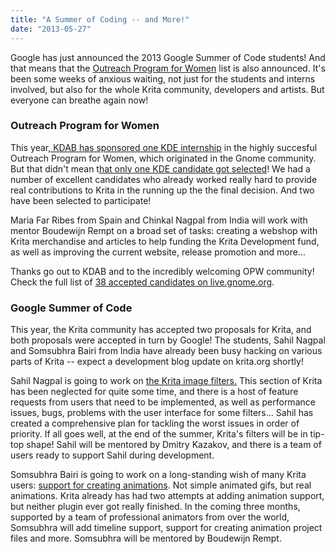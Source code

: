 ```yaml
---
title: "A Summer of Coding -- and More!"
date: "2013-05-27"
---
```


Google has just announced the 2013 Google Summer of Code students! And that means that the [Outreach Program for Women](https://live.gnome.org/OutreachProgramForWomen) list is also announced. It's been some weeks of anxious waiting, not just for the students and interns involved, but also for the whole Krita community, developers and artists. But everyone can breathe again now!

### Outreach Program for Women

This year[, KDAB has sponsored one KDE internship](http://dot.kde.org/2013/04/13/kde-outreach-program-women) in the highly succesful Outreach Program for Women, which originated in the Gnome community. But that didn't mean t[hat only one KDE candidate got selected](hat%20only%20one%20KDE%20candidate%20got%20selected)! We had a number of excellent candidates who already worked really hard to provide real contributions to Krita in the running up the the final decision. And two have been selected to participate!

Maria Far Ribes from Spain and Chinkal Nagpal from India will work with mentor Boudewijn Rempt on a broad set of tasks: creating a webshop with Krita merchandise and articles to help funding the Krita Development fund, as well as improving the current website, release promotion and more...

Thanks go out to KDAB and to the incredibly welcoming OPW community! Check the full list of [38 accepted candidates on live.gnome.org](https://live.gnome.org/OutreachProgramForWomen/2013/JuneSeptember#Accepted_Participants).

### Google Summer of Code

This year, the Krita community has accepted two proposals for Krita, and both proposals were accepted in turn by Google! The students, Sahil Nagpal and Somsubhra Bairi from India have already been busy hacking on various parts of Krita -- expect a development blog update on krita.org shortly!

Sahil Nagpal is going to work on [the Krita image filters.](http://www.google-melange.com/gsoc/proposal/review/google/gsoc2013/sahilnagpal/1) This section of Krita has been neglected for quite some time, and there is a host of feature requests from users that need to be implemented, as well as performance issues, bugs, problems with the user interface for some filters... Sahil has created a comprehensive plan for tackling the worst issues in order of priority. If all goes well, at the end of the summer, Krita's filters will be in tip-top shape! Sahil will be mentored by Dmitry Kazakov, and there is a team of users ready to support Sahil during development.

Somsubhra Bairi is going to work on a long-standing wish of many Krita users: [support for creating animations](http://www.google-melange.com/gsoc/proposal/review/google/gsoc2013/somsubhra/1). Not simple animated gifs, but real animations. Krita already has had two attempts at adding animation support, but neither plugin ever got really finished. In the coming three months, supported by a team of professional animators from over the world, Somsubhra will add timeline support, support for creating animation project files and more. Somsubhra will be mentored by Boudewijn Rempt.
